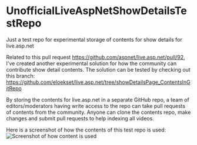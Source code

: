 # UnofficialLiveAspNetShowDetailsTestRepo
Just a test repo for experimental storage of contents for show details for live.asp.net

Related to this pull request https://github.com/aspnet/live.asp.net/pull/92, I've created another experimental solution for how the community can contribute show detail contents. The solution can be tested by checking out this branch: https://github.com/eloekset/live.asp.net/tree/showDetailsPage_ContentsInGitRepo

By storing the contents for live.asp.net in a separate GitHub repo, a team of editors/moderators having write access to the repo can take pull requests of contents from the community. Anyone can clone the contents repo, make changes and submit pull requests to help indexing all videos.

Here is a screenshot of how the contents of this test repo is used:
![Screenshot of how content is used](https://cloud.githubusercontent.com/assets/791721/16897649/e00fd2e8-4bb7-11e6-8722-cf754345021e.png)
